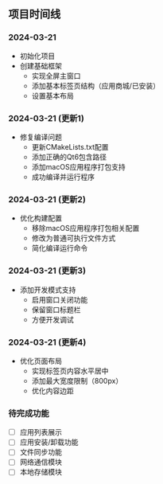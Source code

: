 ## 项目时间线

### 2024-03-21
- 初始化项目
- 创建基础框架
  - 实现全屏主窗口
  - 添加基本标签页结构（应用商城/已安装）
  - 设置基本布局

### 2024-03-21 (更新1)
- 修复编译问题
  - 更新CMakeLists.txt配置
  - 添加正确的Qt6包含路径
  - 添加macOS应用程序打包支持
  - 成功编译并运行程序

### 2024-03-21 (更新2)
- 优化构建配置
  - 移除macOS应用程序打包相关配置
  - 修改为普通可执行文件方式
  - 简化编译运行命令

### 2024-03-21 (更新3)
- 添加开发模式支持
  - 启用窗口关闭功能
  - 保留窗口标题栏
  - 方便开发调试

### 2024-03-21 (更新4)
- 优化页面布局
  - 实现标签页内容水平居中
  - 添加最大宽度限制（800px）
  - 优化内容边距

### 待完成功能
- [ ] 应用列表展示
- [ ] 应用安装/卸载功能
- [ ] 文件同步功能
- [ ] 网络通信模块
- [ ] 本地存储模块 